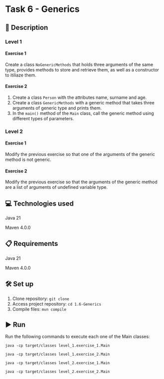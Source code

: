 # Task 6 - Generics

## 📄 Description

### Level 1

#### Exercise 1

Create a class ```NoGenericMethods``` that holds three arguments of the same type, provides methods to store and retrieve them, as well as a constructor to itiliaze them.

#### Exercise 2

1. Create a class ```Person``` with the attributes name, surname and age.
2. Create a class ```GenericMethods``` with a generic method that takes three arguments of generic type and prints them.
3. In the ```main()``` method of the ```Main``` class, call the generic method using different types of parameters.

### Level 2

#### Exercise 1

Modify the previous exercise so that one of the arguments of the generic method is not generic.

#### Exercise 2

Modify the previous exercise so that the arguments of the generic method are a list of arguments of undefined variable type.

## 💻 Technologies used

Java 21

Maven 4.0.0

## 📋 Requirements

Java 21

Maven 4.0.0

## 🛠️ Set up

1. Clone repository: ```git clone```
2. Access project repository: ```cd 1.6-Generics```
3. Compile files: ```mvn compile```

## ▶️ Run

Run the following commands to execute each one of the Main classes:

```java -cp target/classes level_1.exercise_1.Main```

```java -cp target/classes level_1.exercise_2.Main```

```java -cp target/classes level_2.exercise_1.Main```

```java -cp target/classes level_2.exercise_2.Main```
